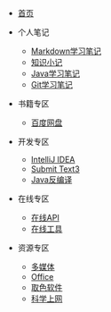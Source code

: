 * [首页](README.md)

* 个人笔记
	* [Markdown学习笔记](./docs/mynote/Markdown学习笔记.md)
	* [知识小记](./docs/mynote/知识小记.md)
	* [Java学习笔记](./docs/mynote/Java学习笔记.md)
	* [Git学习笔记](./docs/mynote/Git学习笔记.md)

* 书籍专区
	* [百度网盘](./docs/download/百度网盘.md)
* 开发专区
	* [IntelliJ IDEA](./docs/tool/IntelliJ-IDEA-使用笔记.md)
	* [Submit Text3](./docs/tool/Submit-Text3-使用笔记.md)
	* [Java反编译]()
* 在线专区
	* [在线API](./docs/source/在线API.md)
	* [在线工具](./docs/source/在线工具.md)
* 资源专区
	* [多媒体](./docs/tool/多媒体.md)
	* [Office]()
	* [取色软件]()
	* [科学上网]()